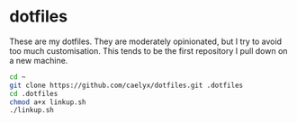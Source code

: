 # dotfiles
These are my dotfiles. They are moderately opinionated, but I try to avoid too much customisation.  This tends to be the first repository I pull down on a new machine. 

```zsh 
cd ~
git clone https://github.com/caelyx/dotfiles.git .dotfiles
cd .dotfiles
chmod a+x linkup.sh
./linkup.sh
```

